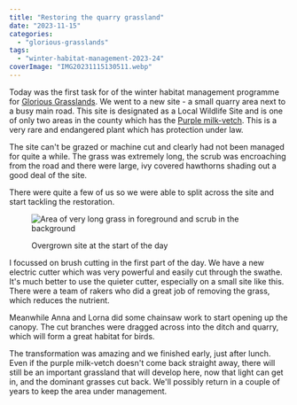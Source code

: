 ```yaml
---
title: "Restoring the quarry grassland"
date: "2023-11-15"
categories: 
  - "glorious-grasslands"
tags: 
  - "winter-habitat-management-2023-24"
coverImage: "IMG20231115130511.webp"
---
```


Today was the first task for of the winter habitat management programme for [Glorious Grasslands](https://www.cotswoldsaonb.org.uk/looking-after/our-grasslands-projects/glorious-cotswolds-grasslands/). We went to a new site - a small quarry area next to a busy main road. This site is designated as a Local Wildlife Site and is one of only two areas in the county which has the [Purple milk-vetch](https://naturebftb.co.uk/wp-content/uploads/2020/08/Purple_milk_vetch-Plantlife-factsheet.pdf). This is a very rare and endangered plant which has protection under law.

The site can't be grazed or machine cut and clearly had not been managed for quite a while. The grass was extremely long, the scrub was encroaching from the road and there were large, ivy covered hawthorns shading out a good deal of the site.

There were quite a few of us so we were able to split across the site and start tackling the restoration.

<figure>

![Area of very long grass in foreground and scrub in the background](images/IMG20231115093420-1024x768.webp)

<figcaption>

Overgrown site at the start of the day

</figcaption>

</figure>

I focussed on brush cutting in the first part of the day. We have a new electric cutter which was very powerful and easily cut through the swathe. It's much better to use the quieter cutter, especially on a small site like this. There were a team of rakers who did a great job of removing the grass, which reduces the nutrient.

Meanwhile Anna and Lorna did some chainsaw work to start opening up the canopy. The cut branches were dragged across into the ditch and quarry, which will form a great habitat for birds.

The transformation was amazing and we finished early, just after lunch. Even if the purple milk-vetch doesn't come back straight away, there will still be an important grassland that will develop here, now that light can get in, and the dominant grasses cut back. We'll possibly return in a couple of years to keep the area under management.
